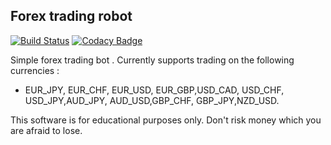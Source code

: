 ## Forex trading robot

[![Build Status](https://travis-ci.org/hsouidi/forex-robot.svg?branch=master)](https://travis-ci.org/hsouidi/forex-robot)   [![Codacy Badge](https://api.codacy.com/project/badge/Grade/064bc4113e2f4bb795c0acbe1bffdb68)](https://www.codacy.com/app/hsouidi/forex-robot?utm_source=github.com&amp;utm_medium=referral&amp;utm_content=hsouidi/forex-robot&amp;utm_campaign=Badge_Grade)

Simple forex trading bot . Currently supports trading on the following currencies :
- EUR_JPY, EUR_CHF, EUR_USD, EUR_GBP,USD_CAD, USD_CHF, USD_JPY,AUD_JPY, AUD_USD,GBP_CHF, GBP_JPY,NZD_USD.

This software is for educational purposes only. Don't risk money which you are afraid to lose.


